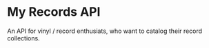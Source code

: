 # My Records API

An API for vinyl / record enthusiats, who want to catalog their record collections.

